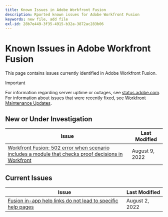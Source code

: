 ```yaml
---
title: Known Issues in Adobe Workfront Fusion
description: Rported known issues for Adobe Workfront Fusion
keywords: new file, add file
exl-id: 28b7e449-3f35-4915-b32a-3872ac283b06
---
```

# Known Issues in Adobe Workfront Fusion

This page contains issues currently identified in Adobe Workfront Fusion.

>[!IMPORTANT]
>
>For information regarding server uptime or outages, see [status.adobe.com](https://status.adobe.com). For information about issues that were recently fixed, see [Workfront Maintenance Updates](../maintenance/current-updates.md).

## New or Under Investigation

| **Issue** | **Last Modified** |
|-----------------------------------------------------------------------------------|-------------------|
| [Workfront Fusion: 502 error when scenario includes a module that checks proof decisions in Workfront](known-issues-workfront-fusion/fusion-502-error-when-checking-proof-decision.md)| August 9, 2022 |

## Current Issues

| **Issue** | **Last Modified** |
|-----------------------------------------------------------------------------------|-------------------|
| [Fusion in-app help links do not lead to specific help pages](known-issues-workfront-fusion/help-links-in-modules-not-working.md)| August 2, 2022 |
